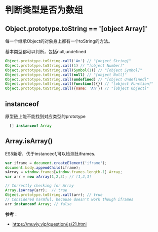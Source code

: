 <!--
 * @Description: In User Settings Edit
 * @Author: your name
 * @Date: 2019-09-18 11:53:13
 * @LastEditTime: 2019-09-18 12:02:58
 * @LastEditors: Please set LastEditors
 -->
# 判断类型是否为数组

## Object.prototype.toString == '[object Array]'
  每一个继承Object的对象身上都有一个toString的方法。

  基本类型都可以判断，包括null,undefined

```javascript
Object.prototype.toString.call('An') // "[object String]"
Object.prototype.toString.call(1) // "[object Number]"
Object.prototype.toString.call(Symbol(1)) // "[object Symbol]"
Object.prototype.toString.call(null) // "[object Null]"
Object.prototype.toString.call(undefined) // "[object Undefined]"
Object.prototype.toString.call(function(){}) // "[object Function]"
Object.prototype.toString.call({name: 'An'}) // "[object Object]"
```

## instanceof
  原型链上能不能找到对应类型的prototype
```javascript
  [] instanceof Array
```

## Array.isArray()

  ES5新增，优于instanceof,可以检测处iframes.

```javascript
var iframe = document.createElement('iframe');
document.body.appendChild(iframe);
xArray = window.frames[window.frames.length-1].Array;
var arr = new xArray(1,2,3); // [1,2,3]

// Correctly checking for Array
Array.isArray(arr);  // true
Object.prototype.toString.call(arr); // true
// Considered harmful, because doesn't work though iframes
arr instanceof Array; // false
```

**参考**：
- <https://muyiy.vip/question/js/21.html>